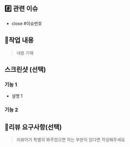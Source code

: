 ## #️⃣ 관련 이슈

- close #이슈번호

## 📝작업 내용

> 내용 기재

## 스크린샷 (선택)
### 기능 1
- 설명 1

### 기능 2

## 💬리뷰 요구사항(선택)

> 리뷰어가 특별히 봐주었으면 하는 부분이 있다면 작성해주세요
